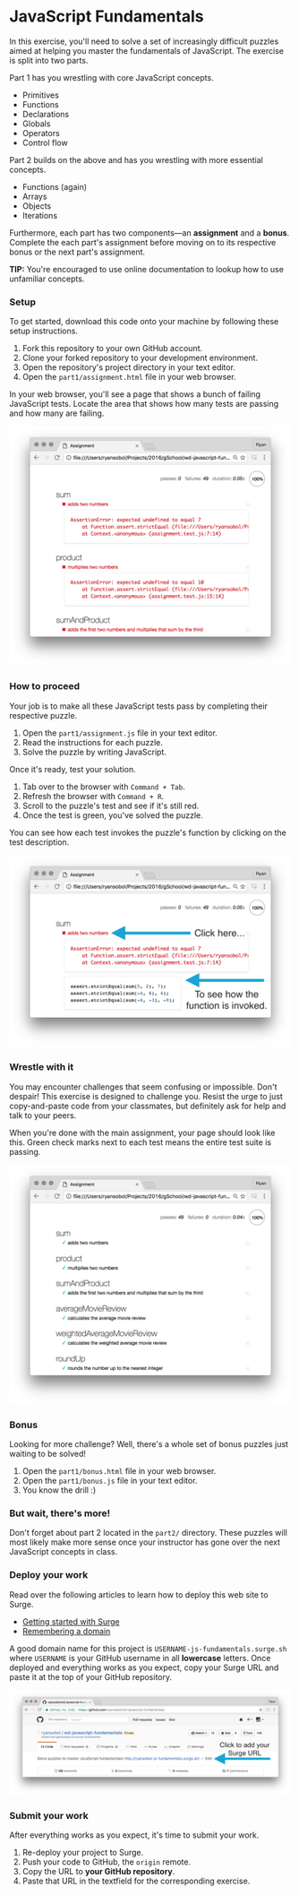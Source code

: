 # JavaScript Fundamentals

In this exercise, you'll need to solve a set of increasingly difficult puzzles aimed at helping you master the fundamentals of JavaScript. The exercise is split into two parts.

Part 1 has you wrestling with core JavaScript concepts.

- Primitives
- Functions
- Declarations
- Globals
- Operators
- Control flow

Part 2 builds on the above and has you wrestling with more essential concepts.

- Functions (again)
- Arrays
- Objects
- Iterations

Furthermore, each part has two components—an **assignment** and a **bonus**. Complete the each part's assignment before moving on to its respective bonus or the next part's assignment.

**TIP:** You're encouraged to use online documentation to lookup how to use unfamiliar concepts.

### Setup

To get started, download this code onto your machine by following these setup instructions.

1. Fork this repository to your own GitHub account.
1. Clone your forked repository to your development environment.
1. Open the repository's project directory in your text editor.
1. Open the `part1/assignment.html` file in your web browser.

In your web browser, you'll see a page that shows a bunch of failing JavaScript tests. Locate the area that shows how many tests are passing and how many are failing.

![](images/failing.png)

### How to proceed

Your job is to make all these JavaScript tests pass by completing their respective puzzle.

1. Open the `part1/assignment.js` file in your text editor.
1. Read the instructions for each puzzle.
1. Solve the puzzle by writing JavaScript.

Once it's ready, test your solution.

1. Tab over to the browser with `Command + Tab`.
1. Refresh the browser with `Command + R`.
1. Scroll to the puzzle's test and see if it's still red.
1. Once the test is green, you've solved the puzzle.

You can see how each test invokes the puzzle's function by clicking on the test description.

![](images/invoked.png)

### Wrestle with it

You may encounter challenges that seem confusing or impossible. Don't despair! This exercise is designed to challenge you. Resist the urge to just copy-and-paste code from your classmates, but definitely ask for help and talk to your peers.

When you're done with the main assignment, your page should look like this. Green check marks next to each test means the entire test suite is passing.

![](images/passing.png)

### Bonus

Looking for more challenge? Well, there's a whole set of bonus puzzles just waiting to be solved!

1. Open the `part1/bonus.html` file in your web browser.
1. Open the `part1/bonus.js` file in your text editor.
1. You know the drill :)

### But wait, there's more!

Don't forget about part 2 located in the `part2/` directory. These puzzles will most likely make more sense once your instructor has gone over the next JavaScript concepts in class.

### Deploy your work

Read over the following articles to learn how to deploy this web site to Surge.

- [Getting started with Surge](http://surge.sh/help/getting-started-with-surge)
- [Remembering a domain](http://surge.sh/help/remembering-a-domain)

A good domain name for this project is `USERNAME-js-fundamentals.surge.sh` where `USERNAME` is your GitHub username in all **lowercase** letters. Once deployed and everything works as you expect, copy your Surge URL and paste it at the top of your GitHub repository.

![](images/deploy.png)

### Submit your work

After everything works as you expect, it's time to submit your work.

1. Re-deploy your project to Surge.
1. Push your code to GitHub, the `origin` remote.
1. Copy the URL to **your GitHub repository**.
1. Paste that URL in the textfield for the corresponding exercise.
